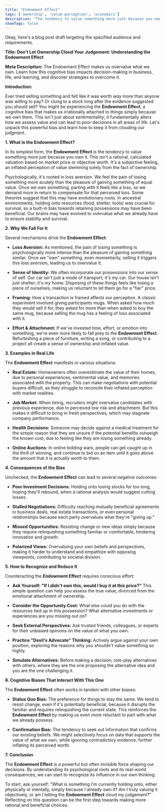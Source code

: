 ```yaml
---
title: "Endowment Effect"
tags: ['ownership', 'value-perception', 'economics']
description: "The tendency to value something more just because you own it."
showTags: false
---
```


Okay, here's a blog post draft targeting the specified audience and requirements.

**Title: Don't Let Ownership Cloud Your Judgement: Understanding the Endowment Effect**

**Meta Description:** The Endowment Effect makes us overvalue what we own. Learn how this cognitive bias impacts decision-making in business, life, and learning, and discover strategies to overcome it.

**Introduction:**

Ever tried selling something and felt like it was worth *way* more than anyone was willing to pay? Or clung to a stock long after the evidence suggested you should sell? You might be experiencing the **Endowment Effect**, a cognitive bias that makes us irrationally attached to things simply because we own them. This isn't just about sentimentality; it fundamentally alters how we assess value and can lead to poor decisions in all areas of life. Let's unpack this powerful bias and learn how to keep it from clouding our judgment.

**1. What is the Endowment Effect?**

In its simplest form, the **Endowment Effect** is the tendency to value something more just because you own it. This isn't a rational, calculated valuation based on market price or objective worth. It's a subjective feeling, an inflated perception of value stemming solely from the fact of ownership.

Psychologically, it's rooted in loss aversion. We feel the pain of losing something more acutely than the pleasure of gaining something of equal value. Once we own something, parting with it feels like a loss, so we demand more in return to compensate for that perceived loss. Some theories suggest that this may have evolutionary roots. In ancestral environments, holding onto resources (food, shelter, tools) was crucial for survival, so a built-in bias towards retaining possessions may have been beneficial. Our brains may have evolved to overvalue what we already have to ensure stability and survival.

**2. Why We Fall For It**

Several mechanisms drive the **Endowment Effect**:

*   **Loss Aversion:** As mentioned, the pain of losing something is psychologically more intense than the pleasure of gaining something similar. Once we "own" something, even momentarily, selling it triggers this loss aversion, leading us to overvalue it.

*   **Sense of Identity:** We often incorporate our possessions into our sense of self. Our car isn't just a mode of transport; it's *my* car. Our house isn't just shelter; it's *my* home. Disposing of these things feels like losing a piece of ourselves, making us reluctant to let them go for a "fair" price.

*   **Framing:** How a transaction is framed affects our perception. A classic experiment involved giving participants mugs. When asked how much they would sell it for, they asked for more than when asked to buy the same mug, because selling the mug has a feeling of loss associated with it.

*   **Effort & Attachment:** If we've invested time, effort, or emotion into something, we're even more likely to fall prey to the **Endowment Effect**. Refurbishing a piece of furniture, writing a song, or contributing to a project all create a sense of ownership and inflated value.

**3. Examples in Real Life**

The **Endowment Effect** manifests in various situations:

*   **Real Estate:** Homeowners often overestimate the value of their homes, due to personal experiences, sentimental value, and memories associated with the property. This can make negotiations with potential buyers difficult, as they struggle to reconcile their inflated perception with market realities.

*   **Job Market:** When hiring, recruiters might overvalue candidates with previous experience, due to perceived low risk and attachment. But this makes it difficult to bring in fresh perspectives, which may stagnate company performance.

*   **Health Decisions:** Someone may decide against a medical treatment for the simple reason that they are unsure if the potential benefits outweigh the known cost, due to feeling like they are losing something already.

*   **Online Auctions:** In online bidding wars, people can get caught up in the thrill of winning, and continue to bid on an item until it goes above the amount that it is actually worth to them.

**4. Consequences of the Bias**

Unchecked, the **Endowment Effect** can lead to several negative outcomes:

*   **Poor Investment Decisions:** Holding onto losing stocks for too long, hoping they'll rebound, when a rational analysis would suggest cutting losses.

*   **Stalled Negotiations:** Difficulty reaching mutually beneficial agreements in business deals, real estate transactions, or even personal relationships because each party overvalues what they're "giving up."

*   **Missed Opportunities:** Resisting change or new ideas simply because they require relinquishing something familiar or comfortable, hindering innovation and growth.

*   **Polarized Views:** Overvaluing your own beliefs and perspectives, making it harder to understand and empathize with opposing viewpoints, contributing to societal division.

**5. How to Recognize and Reduce It**

Counteracting the **Endowment Effect** requires conscious effort:

*   **Ask Yourself: "If I *didn't* own this, would I buy it at this price?"** This simple question can help you assess the true value, divorced from the emotional attachment of ownership.

*   **Consider the Opportunity Cost:** What else could you do with the resources tied up in this possession? What alternative investments or experiences are you missing out on?

*   **Seek External Perspectives:** Ask trusted friends, colleagues, or experts for their unbiased opinions on the value of what you own.

*   **Practice "Devil's Advocate" Thinking:** Actively argue against your own position, exploring the reasons why you *shouldn't* value something so highly.

*   **Simulate Alternatives:** Before making a decision, role-play alternatives with others, where they are the one proposing the alternative idea and you are the one challenging it.

**6. Cognitive Biases That Interact With This One**

The **Endowment Effect** often works in tandem with other biases:

*   **Status Quo Bias:** The preference for things to stay the same. We tend to resist change, even if it's potentially beneficial, because it disrupts the familiar and requires relinquishing the current state. This reinforces the **Endowment Effect** by making us even more reluctant to part with what we already possess.

*   **Confirmation Bias:** The tendency to seek out information that confirms our existing beliefs. We might selectively focus on data that supports the value of what we own, while ignoring contradictory evidence, further inflating its perceived worth.

**7. Conclusion**

The **Endowment Effect** is a powerful but often invisible force shaping our decisions. By understanding its psychological roots and its real-world consequences, we can start to recognize its influence in our own thinking.

To start, ask yourself: "What is something I'm currently holding onto, either physically or mentally, simply because I already own it? Am I truly valuing it objectively, or am I letting the **Endowment Effect** cloud my judgement?" Reflecting on this question can be the first step towards making more rational and beneficial choices.

